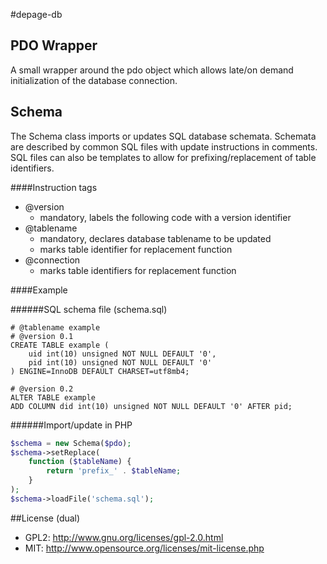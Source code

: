 #depage-db

## PDO Wrapper
A small wrapper around the pdo object which allows late/on demand initialization
of the database connection.

## Schema
The Schema class imports or updates SQL database schemata. Schemata are
described by common SQL files with update instructions in comments. SQL files
can also be templates to allow for prefixing/replacement of table identifiers.

####Instruction tags

- @version
    - mandatory, labels the following code with a version identifier
- @tablename
    - mandatory, declares database tablename to be updated
    - marks table identifier for replacement function
- @connection
    - marks table identifiers for replacement function

####Example

######SQL schema file (schema.sql)
```mysql
# @tablename example
# @version 0.1
CREATE TABLE example (
    uid int(10) unsigned NOT NULL DEFAULT '0',
    pid int(10) unsigned NOT NULL DEFAULT '0'
) ENGINE=InnoDB DEFAULT CHARSET=utf8mb4;

# @version 0.2
ALTER TABLE example
ADD COLUMN did int(10) unsigned NOT NULL DEFAULT '0' AFTER pid;
```

######Import/update in PHP
```php
$schema = new Schema($pdo);
$schema->setReplace(
    function ($tableName) {
        return 'prefix_' . $tableName;
    }
);
$schema->loadFile('schema.sql');
```

##License (dual)

- GPL2: <http://www.gnu.org/licenses/gpl-2.0.html>
- MIT: <http://www.opensource.org/licenses/mit-license.php>

